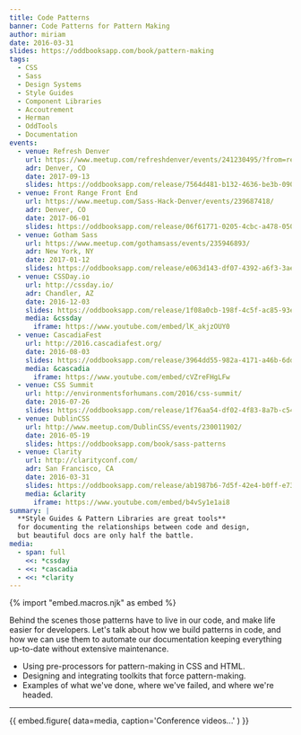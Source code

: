 ```yaml
---
title: Code Patterns
banner: Code Patterns for Pattern Making
author: miriam
date: 2016-03-31
slides: https://oddbooksapp.com/book/pattern-making
tags:
  - CSS
  - Sass
  - Design Systems
  - Style Guides
  - Component Libraries
  - Accoutrement
  - Herman
  - OddTools
  - Documentation
events:
  - venue: Refresh Denver
    url: https://www.meetup.com/refreshdenver/events/241230495/?from=ref
    adr: Denver, CO
    date: 2017-09-13
    slides: https://oddbooksapp.com/release/7564d481-b132-4636-be3b-0907452955c7
  - venue: Front Range Front End
    url: https://www.meetup.com/Sass-Hack-Denver/events/239687418/
    adr: Denver, CO
    date: 2017-06-01
    slides: https://oddbooksapp.com/release/06f61771-0205-4cbc-a478-050ac52cfe92
  - venue: Gotham Sass
    url: https://www.meetup.com/gothamsass/events/235946893/
    adr: New York, NY
    date: 2017-01-12
    slides: https://oddbooksapp.com/release/e063d143-df07-4392-a6f3-3ae53e7fa2ca
  - venue: CSSDay.io
    url: http://cssday.io/
    adr: Chandler, AZ
    date: 2016-12-03
    slides: https://oddbooksapp.com/release/1f08a0cb-198f-4c5f-ac85-93e55daa471d
    media: &cssday
      iframe: https://www.youtube.com/embed/lK_akjzOUY0
  - venue: CascadiaFest
    url: http://2016.cascadiafest.org/
    date: 2016-08-03
    slides: https://oddbooksapp.com/release/3964dd55-982a-4171-a46b-6dd0354eac27
    media: &cascadia
      iframe: https://www.youtube.com/embed/cVZreFHgLFw
  - venue: CSS Summit
    url: http://environmentsforhumans.com/2016/css-summit/
    date: 2016-07-26
    slides: https://oddbooksapp.com/release/1f76aa54-df02-4f83-8a7b-c54e1c745fbf
  - venue: DublinCSS
    url: http://www.meetup.com/DublinCSS/events/230011902/
    date: 2016-05-19
    slides: https://oddbooksapp.com/book/sass-patterns
  - venue: Clarity
    url: http://clarityconf.com/
    adr: San Francisco, CA
    date: 2016-03-31
    slides: https://oddbooksapp.com/release/ab1987b6-7d5f-42e4-b0ff-e7312cb345f6
    media: &clarity
      iframe: https://www.youtube.com/embed/b4vSy1e1ai8
summary: |
  **Style Guides & Pattern Libraries are great tools**
  for documenting the relationships between code and design,
  but beautiful docs are only half the battle.
media:
  - span: full
    <<: *cssday
  - <<: *cascadia
  - <<: *clarity
---
```


{% import "embed.macros.njk" as embed %}

Behind the scenes those patterns have to live in our code,
and make life easier for developers.
Let's talk about how we build patterns in code,
and how we can use them to automate our documentation
keeping everything up-to-date
without extensive maintenance.

- Using pre-processors for pattern-making in CSS and HTML.
- Designing and integrating toolkits that force pattern-making.
- Examples of what we've done, where we've failed, and where we're headed.

------

{{ embed.figure(
  data=media,
  caption='Conference videos...'
) }}
